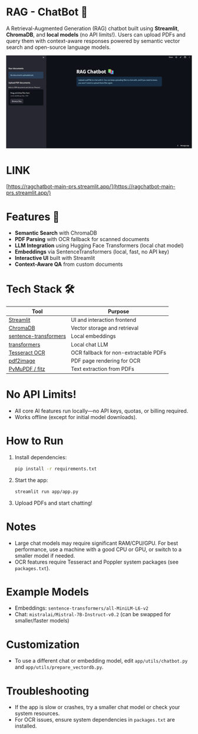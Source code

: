 # RAG - ChatBot 🤖

A Retrieval-Augmented Generation (RAG) chatbot built using **Streamlit**, **ChromaDB**, and **local models** (no API limits!). Users can upload PDFs and query them with context-aware responses powered by semantic vector search and open-source language models.

![snapshot of the webapp](image.png)

# LINK

[https://ragchatbot-main-prs.streamlit.app/](https://ragchatbot-main-prs.streamlit.app/)

# Features 🚀

- **Semantic Search** with ChromaDB
- **PDF Parsing** with OCR fallback for scanned documents
- **LLM Integration** using Hugging Face Transformers (local chat model)
- **Embeddings** via SentenceTransformers (local, fast, no API key)
- **Interactive UI** built with Streamlit
- **Context-Aware QA** from custom documents

# Tech Stack 🛠️

| Tool        | Purpose                        |
|-------------|--------------------------------|
| [Streamlit](https://streamlit.io/) | UI and interaction frontend |
| [ChromaDB](https://www.trychroma.com/) | Vector storage and retrieval |
| [sentence-transformers](https://www.sbert.net/) | Local embeddings |
| [transformers](https://huggingface.co/docs/transformers/index) | Local chat LLM |
| [Tesseract OCR](https://github.com/tesseract-ocr/tesseract) | OCR fallback for non-extractable PDFs |
| [pdf2image](https://pypi.org/project/pdf2image/) | PDF page rendering for OCR |
| [PyMuPDF / fitz](https://pymupdf.readthedocs.io/) | Text extraction from PDFs |



# No API Limits!

- All core AI features run locally—no API keys, quotas, or billing required.
- Works offline (except for initial model downloads).

# How to Run

1. Install dependencies:
   ```bash
   pip install -r requirements.txt
   ```
2. Start the app:
   ```bash
   streamlit run app/app.py
   ```
3. Upload PDFs and start chatting!

# Notes

- Large chat models may require significant RAM/CPU/GPU. For best performance, use a machine with a good CPU or GPU, or switch to a smaller model if needed.
- OCR features require Tesseract and Poppler system packages (see `packages.txt`).

# Example Models

- Embeddings: `sentence-transformers/all-MiniLM-L6-v2`
- Chat: `mistralai/Mistral-7B-Instruct-v0.2` (can be swapped for smaller/faster models)

# Customization

- To use a different chat or embedding model, edit `app/utils/chatbot.py` and `app/utils/prepare_vectordb.py`.

# Troubleshooting

- If the app is slow or crashes, try a smaller chat model or check your system resources.
- For OCR issues, ensure system dependencies in `packages.txt` are installed.





